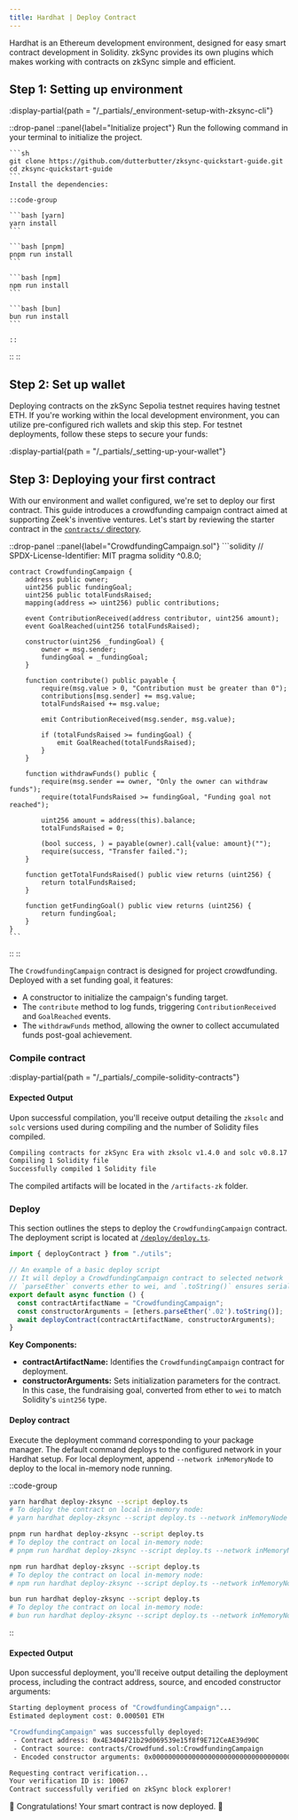 ```yaml
---
title: Hardhat | Deploy Contract
---
```


Hardhat is an Ethereum development environment, designed for easy smart contract development in Solidity.
zkSync provides its own plugins which makes working with contracts on zkSync simple and efficient.

## Step 1: Setting up environment
:display-partial{path = "/_partials/_environment-setup-with-zksync-cli"}
<!-- TODO: @dutterbutter determine best approach to leverage zksync cli for project
bootstrapping for this guide series. -->
::drop-panel
  ::panel{label="Initialize project"}
    Run the following command in your terminal to initialize the project.

    ```sh
    git clone https://github.com/dutterbutter/zksync-quickstart-guide.git
    cd zksync-quickstart-guide
    ```
    Install the dependencies:

    ::code-group

    ```bash [yarn]
    yarn install
    ```

    ```bash [pnpm]
    pnpm run install
    ```

    ```bash [npm]
    npm run install
    ```

    ```bash [bun]
    bun run install
    ```

    ::
  ::
::

## Step 2: Set up wallet

Deploying contracts on the zkSync Sepolia testnet requires having testnet ETH.
If you're working within the local development environment,
you can utilize pre-configured rich wallets and skip this step.
For testnet deployments, follow these steps to secure your funds:

:display-partial{path = "/_partials/_setting-up-your-wallet"}

## Step 3: Deploying your first contract

With our environment and wallet configured, we're set to deploy our first contract. This guide
introduces a crowdfunding campaign contract aimed at supporting Zeek's inventive ventures.
Let's start by reviewing the starter contract in the [`contracts/` directory](https://github.com/dutterbutter/zksync-quickstart-guide/blob/main/contracts/Crowdfund.sol).

::drop-panel
  ::panel{label="CrowdfundingCampaign.sol"}
    ```solidity
    // SPDX-License-Identifier: MIT
    pragma solidity ^0.8.0;

    contract CrowdfundingCampaign {
        address public owner;
        uint256 public fundingGoal;
        uint256 public totalFundsRaised;
        mapping(address => uint256) public contributions;

        event ContributionReceived(address contributor, uint256 amount);
        event GoalReached(uint256 totalFundsRaised);

        constructor(uint256 _fundingGoal) {
            owner = msg.sender;
            fundingGoal = _fundingGoal;
        }

        function contribute() public payable {
            require(msg.value > 0, "Contribution must be greater than 0");
            contributions[msg.sender] += msg.value;
            totalFundsRaised += msg.value;

            emit ContributionReceived(msg.sender, msg.value);

            if (totalFundsRaised >= fundingGoal) {
                emit GoalReached(totalFundsRaised);
            }
        }

        function withdrawFunds() public {
            require(msg.sender == owner, "Only the owner can withdraw funds");
            require(totalFundsRaised >= fundingGoal, "Funding goal not reached");

            uint256 amount = address(this).balance;
            totalFundsRaised = 0;

            (bool success, ) = payable(owner).call{value: amount}("");
            require(success, "Transfer failed.");
        }

        function getTotalFundsRaised() public view returns (uint256) {
            return totalFundsRaised;
        }

        function getFundingGoal() public view returns (uint256) {
            return fundingGoal;
        }
    }
    ```
  ::
::

The `CrowdfundingCampaign` contract is designed for project crowdfunding.
Deployed with a set funding goal, it features:

- A constructor to initialize the campaign's funding target.
- The `contribute` method to log funds, triggering `ContributionReceived` and `GoalReached` events.
- The `withdrawFunds` method, allowing the owner to collect accumulated funds post-goal achievement.

### Compile contract

:display-partial{path = "/_partials/_compile-solidity-contracts"}

#### Expected Output

Upon successful compilation, you'll receive output detailing the
`zksolc` and `solc` versions used during compiling and the number
of Solidity files compiled.

```bash
Compiling contracts for zkSync Era with zksolc v1.4.0 and solc v0.8.17
Compiling 1 Solidity file
Successfully compiled 1 Solidity file
```

The compiled artifacts will be located in the `/artifacts-zk` folder.

### Deploy

This section outlines the steps to deploy the `CrowdfundingCampaign` contract.
The deployment script is located at [`/deploy/deploy.ts`](https://github.com/dutterbutter/zksync-quickstart-guide/blob/main/deploy/deploy.ts).

```typescript
import { deployContract } from "./utils";

// An example of a basic deploy script
// It will deploy a CrowdfundingCampaign contract to selected network
// `parseEther` converts ether to wei, and `.toString()` ensures serialization compatibility.
export default async function () {
  const contractArtifactName = "CrowdfundingCampaign";
  const constructorArguments = [ethers.parseEther('.02').toString()];
  await deployContract(contractArtifactName, constructorArguments);
}
```

**Key Components:**

- **contractArtifactName:** Identifies the `CrowdfundingCampaign` contract for deployment.
- **constructorArguments:** Sets initialization parameters for the contract. In this case,
the fundraising goal, converted from ether to `wei` to match Solidity's `uint256` type.

#### Deploy contract
Execute the deployment command corresponding to your package manager. The default command
deploys to the configured network in your Hardhat setup. For local deployment, append
`--network inMemoryNode` to deploy to the local in-memory node running.

::code-group

```bash [yarn]
yarn hardhat deploy-zksync --script deploy.ts
# To deploy the contract on local in-memory node:
# yarn hardhat deploy-zksync --script deploy.ts --network inMemoryNode
```

```bash [pnpm]
pnpm run hardhat deploy-zksync --script deploy.ts
# To deploy the contract on local in-memory node:
# pnpm run hardhat deploy-zksync --script deploy.ts --network inMemoryNode
```

```bash [npm]
npm run hardhat deploy-zksync --script deploy.ts
# To deploy the contract on local in-memory node:
# npm run hardhat deploy-zksync --script deploy.ts --network inMemoryNode
```

```bash [bun]
bun run hardhat deploy-zksync --script deploy.ts
# To deploy the contract on local in-memory node:
# bun run hardhat deploy-zksync --script deploy.ts --network inMemoryNode
```

::

#### Expected Output

Upon successful deployment, you'll receive output detailing the deployment process,
including the contract address, source, and encoded constructor arguments:

```bash
Starting deployment process of "CrowdfundingCampaign"...
Estimated deployment cost: 0.000501 ETH

"CrowdfundingCampaign" was successfully deployed:
 - Contract address: 0x4E3404F21b29d069539e15f8f9E712CeAE39d90C
 - Contract source: contracts/Crowdfund.sol:CrowdfundingCampaign
 - Encoded constructor arguments: 0x00000000000000000000000000000000000000000000000000470de4df820000

Requesting contract verification...
Your verification ID is: 10067
Contract successfully verified on zkSync block explorer!
```

🥳 Congratulations! Your smart contract is now deployed. 🚀
